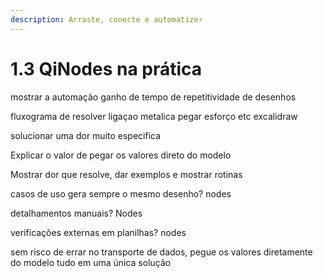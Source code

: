 ```yaml
---
description: Arraste, conecte e automatize⚡
---
```


# 1.3 QiNodes na prática

mostrar a automação ganho de tempo de repetitividade de desenhos&#x20;

fluxograma de resolver ligaçao metalica pegar esforço etc excalidraw

solucionar uma dor muito especifica

Explicar o valor de pegar os valores direto do modelo

Mostrar dor que resolve, dar exemplos e mostrar rotinas&#x20;

casos de uso gera sempre o mesmo desenho? nodes&#x20;

detalhamentos manuais? Nodes&#x20;

verificações externas em planilhas? nodes

&#x20;sem risco de errar no transporte de dados, pegue os valores diretamente do modelo tudo em uma única solução
